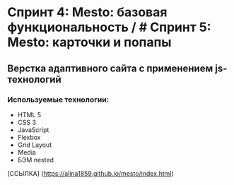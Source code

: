 # Спринт 4: Mesto: базовая функциональность / # Спринт 5: Mesto: карточки и попапы
## Верстка адаптивного сайта с применением js-технологий

### Используемые технологии:
* HTML 5
* CSS 3
* JavaScript
* Flexbox
* Grid Layout
* Media
* БЭМ nested

[ССЫЛКА] (https://alina1859.github.io/mesto/index.html)
